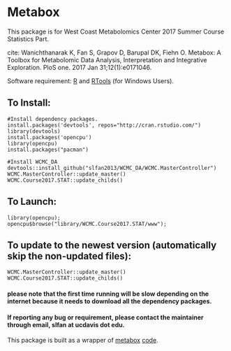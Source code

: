 # Metabox
This package is for West Coast Metabolomics Center 2017 Summer Course Statistics Part.


cite:
Wanichthanarak K, Fan S, Grapov D, Barupal DK, Fiehn O. Metabox: A Toolbox for Metabolomic Data Analysis, Interpretation and Integrative Exploration. PloS one. 2017 Jan 31;12(1):e0171046.

Software requirement: [R](https://www.r-project.org/about.html) and [RTools](https://github.com/stan-dev/rstan/wiki/Install-Rtools-for-Windows) (for Windows Users).
## To Install:
```
#Install dependency packages.
install.packages('devtools', repos="http://cran.rstudio.com/")
library(devtools)
install.packages('opencpu')
library(opencpu)
install.packages("pacman")

#Install WCMC_DA
devtools::install_github("slfan2013/WCMC_DA/WCMC.MasterController")
WCMC.MasterController::update_master()
WCMC.Course2017.STAT::update_childs()
```

## To Launch:
```
library(opencpu);
opencpu$browse("library/WCMC.Course2017.STAT/www");
```

## To update to the newest version (automatically skip the non-updated files): 
```
WCMC.MasterController::update_master()
WCMC.Course2017.STAT::update_childs()
```

#### please note that the first time running will be slow depending on the internet because it needs to download all the dependency packages. 
#### If reporting any bug or requirement, please contact the maintainer through email, slfan at ucdavis dot edu.

This package is built as a wrapper of [metabox](http://journals.plos.org/plosone/article?id=10.1371/journal.pone.0171046) [code](https://github.com/kwanjeeraw/metabox).
